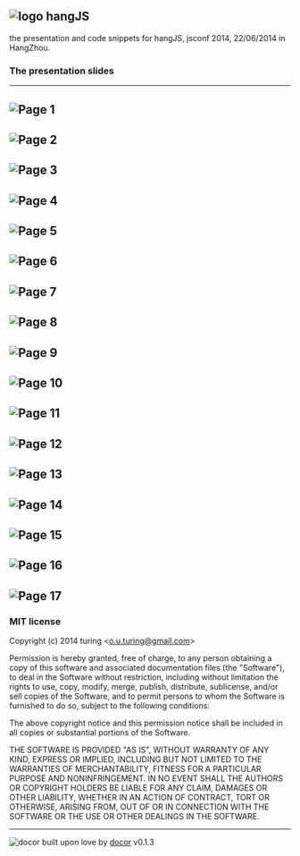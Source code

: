 ## ![logo](./assets/label.jpg) hangJS 

the presentation and code snippets for hangJS, jsconf 2014, 22/06/2014 in HangZhou.

### The presentation slides
---

![Page 1](./slides/page1.jpg)
---

![Page 2](./slides/page2.jpg)
---

![Page 3](./slides/page3.jpg)
---

![Page 4](./slides/page4.jpg)
---

![Page 5](./slides/page5.jpg)
---

![Page 6](./slides/page6.jpg)
---

![Page 7](./slides/page7.jpg)
---

![Page 8](./slides/page8.jpg)
---

![Page 9](./slides/page9.jpg)
---

![Page 10](./slides/page10.jpg)
---

![Page 11](./slides/page11.jpg)
---

![Page 12](./slides/page12.jpg)
---

![Page 13](./slides/page13.jpg)
---

![Page 14](./slides/page14.jpg)
---

![Page 15](./slides/page15.jpg)
---

![Page 16](./slides/page16.jpg)
---

![Page 17](./slides/page17.jpg)
---

### MIT license
Copyright (c) 2014 turing &lt;o.u.turing@gmail.com&gt;

Permission is hereby granted, free of charge, to any person obtaining a copy
of this software and associated documentation files (the &quot;Software&quot;), to deal
in the Software without restriction, including without limitation the rights
to use, copy, modify, merge, publish, distribute, sublicense, and/or sell
copies of the Software, and to permit persons to whom the Software is
furnished to do so, subject to the following conditions:

The above copyright notice and this permission notice shall be included in
all copies or substantial portions of the Software.

THE SOFTWARE IS PROVIDED &quot;AS IS&quot;, WITHOUT WARRANTY OF ANY KIND, EXPRESS OR
IMPLIED, INCLUDING BUT NOT LIMITED TO THE WARRANTIES OF MERCHANTABILITY,
FITNESS FOR A PARTICULAR PURPOSE AND NONINFRINGEMENT. IN NO EVENT SHALL THE
AUTHORS OR COPYRIGHT HOLDERS BE LIABLE FOR ANY CLAIM, DAMAGES OR OTHER
LIABILITY, WHETHER IN AN ACTION OF CONTRACT, TORT OR OTHERWISE, ARISING FROM,
OUT OF OR IN CONNECTION WITH THE SOFTWARE OR THE USE OR OTHER DEALINGS IN
THE SOFTWARE.

---
![docor](https://cdn1.iconfinder.com/data/icons/windows8_icons_iconpharm/26/doctor.png)
built upon love by [docor](https://github.com/turingou/docor.git) v0.1.3